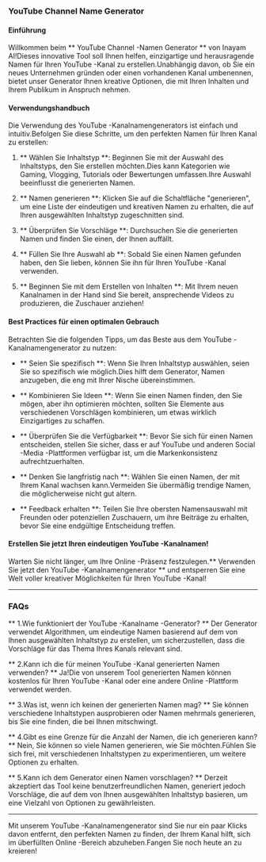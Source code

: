 ### YouTube Channel Name Generator

#### Einführung
Willkommen beim ** YouTube Channel -Namen Generator ** von Inayam AI!Dieses innovative Tool soll Ihnen helfen, einzigartige und herausragende Namen für Ihren YouTube -Kanal zu erstellen.Unabhängig davon, ob Sie ein neues Unternehmen gründen oder einen vorhandenen Kanal umbenennen, bietet unser Generator Ihnen kreative Optionen, die mit Ihren Inhalten und Ihrem Publikum in Anspruch nehmen.

#### Verwendungshandbuch
Die Verwendung des YouTube -Kanalnamengenerators ist einfach und intuitiv.Befolgen Sie diese Schritte, um den perfekten Namen für Ihren Kanal zu erstellen:

1. ** Wählen Sie Inhaltstyp **: Beginnen Sie mit der Auswahl des Inhaltstyps, den Sie erstellen möchten.Dies kann Kategorien wie Gaming, Vlogging, Tutorials oder Bewertungen umfassen.Ihre Auswahl beeinflusst die generierten Namen.

2. ** Namen generieren **: Klicken Sie auf die Schaltfläche "generieren", um eine Liste der eindeutigen und kreativen Namen zu erhalten, die auf Ihren ausgewählten Inhaltstyp zugeschnitten sind.

3. ** Überprüfen Sie Vorschläge **: Durchsuchen Sie die generierten Namen und finden Sie einen, der Ihnen auffällt.

4. ** Füllen Sie Ihre Auswahl ab **: Sobald Sie einen Namen gefunden haben, den Sie lieben, können Sie ihn für Ihren YouTube -Kanal verwenden.

5. ** Beginnen Sie mit dem Erstellen von Inhalten **: Mit Ihrem neuen Kanalnamen in der Hand sind Sie bereit, ansprechende Videos zu produzieren, die Zuschauer anziehen!

#### Best Practices für einen optimalen Gebrauch
Betrachten Sie die folgenden Tipps, um das Beste aus dem YouTube -Kanalnamengenerator zu nutzen:

- ** Seien Sie spezifisch **: Wenn Sie Ihren Inhaltstyp auswählen, seien Sie so spezifisch wie möglich.Dies hilft dem Generator, Namen anzugeben, die eng mit Ihrer Nische übereinstimmen.

- ** Kombinieren Sie Ideen **: Wenn Sie einen Namen finden, den Sie mögen, aber ihn optimieren möchten, sollten Sie Elemente aus verschiedenen Vorschlägen kombinieren, um etwas wirklich Einzigartiges zu schaffen.

- ** Überprüfen Sie die Verfügbarkeit **: Bevor Sie sich für einen Namen entscheiden, stellen Sie sicher, dass er auf YouTube und anderen Social -Media -Plattformen verfügbar ist, um die Markenkonsistenz aufrechtzuerhalten.

- ** Denken Sie langfristig nach **: Wählen Sie einen Namen, der mit Ihrem Kanal wachsen kann.Vermeiden Sie übermäßig trendige Namen, die möglicherweise nicht gut altern.

- ** Feedback erhalten **: Teilen Sie Ihre obersten Namensauswahl mit Freunden oder potenziellen Zuschauern, um ihre Beiträge zu erhalten, bevor Sie eine endgültige Entscheidung treffen.

#### Erstellen Sie jetzt Ihren eindeutigen YouTube -Kanalnamen!
Warten Sie nicht länger, um Ihre Online -Präsenz festzulegen.** Verwenden Sie jetzt den YouTube -Kanalnamengenerator ** und entsperren Sie eine Welt voller kreativer Möglichkeiten für Ihren YouTube -Kanal!

---

### FAQs

** 1.Wie funktioniert der YouTube -Kanalname -Generator? **
Der Generator verwendet Algorithmen, um eindeutige Namen basierend auf dem von Ihnen ausgewählten Inhaltstyp zu erstellen, um sicherzustellen, dass die Vorschläge für das Thema Ihres Kanals relevant sind.

** 2.Kann ich die für meinen YouTube -Kanal generierten Namen verwenden? **
Ja!Die von unserem Tool generierten Namen können kostenlos für Ihren YouTube -Kanal oder eine andere Online -Plattform verwendet werden.

** 3.Was ist, wenn ich keinen der generierten Namen mag? **
Sie können verschiedene Inhaltstypen ausprobieren oder Namen mehrmals generieren, bis Sie eine finden, die bei Ihnen mitschwingt.

** 4.Gibt es eine Grenze für die Anzahl der Namen, die ich generieren kann? **
Nein, Sie können so viele Namen generieren, wie Sie möchten.Fühlen Sie sich frei, mit verschiedenen Inhaltstypen zu experimentieren, um weitere Optionen zu erhalten.

** 5.Kann ich dem Generator einen Namen vorschlagen? **
Derzeit akzeptiert das Tool keine benutzerfreundlichen Namen, generiert jedoch Vorschläge, die auf dem von Ihnen ausgewählten Inhaltstyp basieren, um eine Vielzahl von Optionen zu gewährleisten.

---

Mit unserem YouTube -Kanalnamengenerator sind Sie nur ein paar Klicks davon entfernt, den perfekten Namen zu finden, der Ihrem Kanal hilft, sich im überfüllten Online -Bereich abzuheben.Fangen Sie noch heute an zu kreieren!